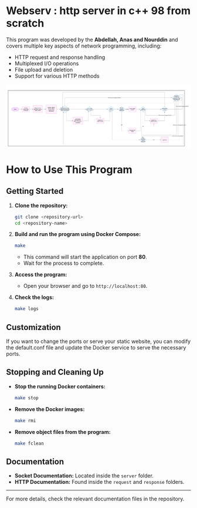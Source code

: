 # Webserv : http server in c++ 98 from scratch

This program was developed by the **Abdellah, Anas and Nourddin** and covers multiple key aspects of network programming, including:
- HTTP request and response handling
- Multiplexed I/O operations
- File upload and deletion
- Support for various HTTP methods

![Workflow Diagram](diagram.jpeg)


# How to Use This Program

## Getting Started

1. **Clone the repository:**

   ```bash
   git clone <repository-url>
   cd <repository-name>
   ```

2. **Build and run the program using Docker Compose:**

   ```sh
   make
   ```

   - This command will start the application on port **80**.
   - Wait for the process to complete.

3. **Access the program:**

   - Open your browser and go to `http://localhost:80`.

3. **Check the logs:**

   ```sh
   make logs
   ```

## Customization

If you want to change the ports or serve your static website, you can modify the default.conf file and update the Docker service to serve the necessary ports.

## Stopping and Cleaning Up

- **Stop the running Docker containers:**

  ```sh
  make stop
  ```

- **Remove the Docker images:**

  ```sh
  make rmi
  ```

- **Remove object files from the program:**

  ```sh
  make fclean
  ```

## Documentation

- **Socket Documentation:** Located inside the `server` folder.
- **HTTP Documentation:** Found inside the `request` and `response` folders.

---

For more details, check the relevant documentation files in the repository.

